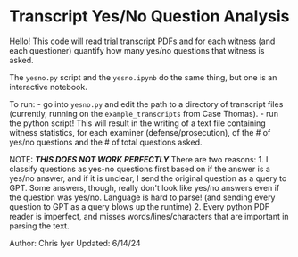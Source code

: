 # Transcript Yes/No Question Analysis 

Hello! This code will read trial transcript PDFs and for each witness (and each questioner) quantify how many yes/no questions that witness is asked.

The `yesno.py` script and the `yesno.ipynb` do the same thing, but one is an interactive notebook.

To run:
    - go into `yesno.py` and edit the path to a directory of transcript files (currently, running on the `example_transcripts` from Case Thomas).
    - run the python script!
This will result in the writing of a text file containing witness statistics, for each examiner (defense/prosecution), of the # of yes/no questions and the # of total questions asked.


NOTE: ***THIS DOES NOT WORK PERFECTLY***
There are two reasons:
    1. I classify questions as yes-no questions first based on if the answer is a yes/no answer, and if it is unclear, I send the original
        question as a query to GPT. Some answers, though, really don't look like yes/no answers even if the question was yes/no.
        Language is hard to parse! (and sending every question to GPT as a query blows up the runtime)
    2. Every python PDF reader is imperfect, and misses words/lines/characters that are important in parsing the text. 


Author: Chris Iyer
Updated: 6/14/24
